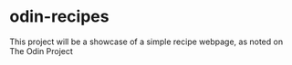 # odin-recipes
This project will be a showcase of a simple recipe webpage, as noted on The Odin Project